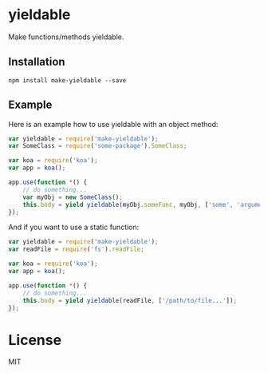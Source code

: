 # yieldable

Make functions/methods yieldable.

## Installation

```
npm install make-yieldable --save
```

## Example

Here is an example how to use yieldable with an object method: 

```js
var yieldable = require('make-yieldable');
var SomeClass = require('some-package').SomeClass;

var koa = require('koa');
var app = koa();

app.use(function *() {
    // do something...
    var myObj = new SomeClass();
    this.body = yield yieldable(myObj.someFunc, myObj, ['some', 'arguments'])
});
```

And if you want to use a static function:

```js
var yieldable = require('make-yieldable');
var readFile = require('fs').readFile;

var koa = require('koa');
var app = koa();

app.use(function *() {
    // do something...
    this.body = yield yieldable(readFile, ['/path/to/file...']);
});
```

# License

  MIT